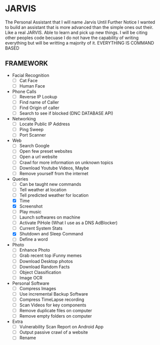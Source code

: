 # JARVIS
 The Personal Assistant that I will name Jarvis Until Further Notice
 I wanted to build an assistant that is more advanced than the simple ones out their. Like a real JARVIS. Able to learn and pick up new things. I will be citing other peoples code becuase I do not have the capability of writing everything but will be writting a majority of it.
EVERYTHING IS COMMAND BASED

## FRAMEWORK

- Facial Recognition
  - [ ] Cat Face
  - [ ] Human Face

- Phone Calls
  - [ ] Reverse IP Lookup
  - [ ] Find name of Caller
  - [ ] Find Origin of caller
  - [ ] Search to see if blocked (DNC DATABASE API)
  
- Networking
  - [ ] Locate Public IP Address
  - [ ] Ping Sweep
  - [ ] Port Scanner
  
- Web
  - [ ] Search Google
  - [ ] Open few preset websites
  - [ ] Open a url website
  - [ ] Crawl for more information on unknown topics
  - [ ] Download Youtube Videos, Maybe
  - [ ] Remove yourself from the internet
  
- Queries
  - [ ] Can be taught new commands
  - [ ] Tell weather at location
  - [ ] Tell predicted weather for location
  - [X] Time
  - [X] Screenshot
  - [ ] Play music
  - [ ] Launch softwares on machine
  - [ ] Activate PiHole (What I use as a DNS AdBlocker)
  - [ ] Current System Stats
  - [X] Shutdown and Sleep Command
  - [ ] Define a word
  
- Photo
  - [ ] Enhance Photo
  - [ ] Grab recent top iFunny memes
  - [ ] Download Desktop photos
  - [ ] Download Random Facts
  - [ ] Object Classification
  - [ ] Image OCR

- Personal Software
  - [ ] Compress Images
  - [ ] Use incremental Backup Software
  - [ ] Compress TimeLapse recording
  - [ ] Scan Videos for key components
  - [ ] Remove duplicate files on computer
  - [ ] Remove empty folders on computer
  
- Extra
  - [ ] Vulnerability Scan Report on Android App
  - [ ] Output passive crawl of a website
  - [ ] Rename
